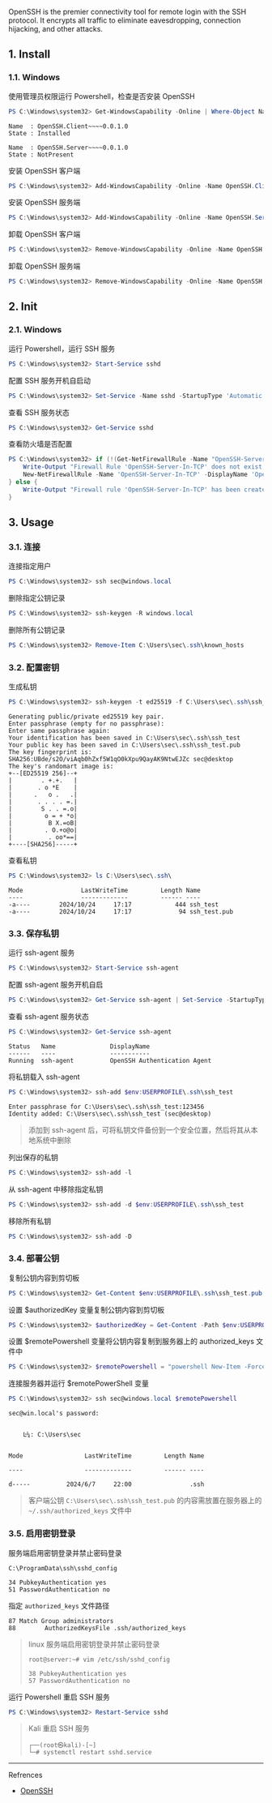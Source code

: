 OpenSSH is the premier connectivity tool for remote login with the SSH protocol. It encrypts all traffic to eliminate eavesdropping, connection hijacking, and other attacks.

## 1. Install

### 1.1. Windows

使用管理员权限运行 Powershell，检查是否安装 OpenSSH

```powershell
PS C:\Windows\system32> Get-WindowsCapability -Online | Where-Object Name -like 'OpenSSH*'
```

```
Name  : OpenSSH.Client~~~~0.0.1.0
State : Installed

Name  : OpenSSH.Server~~~~0.0.1.0
State : NotPresent
```

安装 OpenSSH 客户端

```powershell
PS C:\Windows\system32> Add-WindowsCapability -Online -Name OpenSSH.Client~~~~0.0.1.0
```

安装 OpenSSH 服务端

```powershell
PS C:\Windows\system32> Add-WindowsCapability -Online -Name OpenSSH.Server~~~~0.0.1.0
```

卸载 OpenSSH 客户端

```powershell
PS C:\Windows\system32> Remove-WindowsCapability -Online -Name OpenSSH.Client~~~~0.0.1.0
```

卸载 OpenSSH 服务端

```powershell
PS C:\Windows\system32> Remove-WindowsCapability -Online -Name OpenSSH.Server~~~~0.0.1.0
```

## 2. Init

### 2.1. Windows

运行 Powershell，运行 SSH 服务

```powershell
PS C:\Windows\system32> Start-Service sshd
```

配置 SSH 服务开机自启动

```powershell
PS C:\Windows\system32> Set-Service -Name sshd -StartupType 'Automatic'
```

查看 SSH 服务状态

```powershell
PS C:\Windows\system32> Get-Service sshd
```

查看防火墙是否配置

```powershell
PS C:\Windows\system32> if (!(Get-NetFirewallRule -Name "OpenSSH-Server-In-TCP" -ErrorAction SilentlyContinue | Select-Object Name, Enabled)) {
    Write-Output "Firewall Rule 'OpenSSH-Server-In-TCP' does not exist, creating it..."
    New-NetFirewallRule -Name 'OpenSSH-Server-In-TCP' -DisplayName 'OpenSSH Server (sshd)' -Enabled True -Direction Inbound -Protocol TCP -Action Allow -LocalPort 22
} else {
    Write-Output "Firewall rule 'OpenSSH-Server-In-TCP' has been created and exists."
}
```

## 3. Usage

### 3.1. 连接

连接指定用户

```powershell
PS C:\Windows\system32> ssh sec@windows.local
```

删除指定公钥记录

```powershell
PS C:\Windows\system32> ssh-keygen -R windows.local
```

删除所有公钥记录

```powershell
PS C:\Windows\system32> Remove-Item C:\Users\sec\.ssh\known_hosts
```

### 3.2. 配置密钥

生成私钥

```powershell
PS C:\Windows\system32> ssh-keygen -t ed25519 -f C:\Users\sec\.ssh\ssh_test
```

```
Generating public/private ed25519 key pair.
Enter passphrase (empty for no passphrase):
Enter same passphrase again:
Your identification has been saved in C:\Users\sec\.ssh\ssh_test
Your public key has been saved in C:\Users\sec\.ssh\ssh_test.pub
The key fingerprint is:
SHA256:UBde/s2O/viAqb0hZxf5W1qO0kXpu9QayAK9NtwEJZc sec@desktop
The key's randomart image is:
+--[ED25519 256]--+
|        . +.+.   |
|       . o *E    |
|      .   o .   .|
|       . . . . =.|
|        S . . =.o|
|         o = + *o|
|          B X.=oB|
|         . O.+o@o|
|          . oo*==|
+----[SHA256]-----+
```

查看私钥

```powershell
PS C:\Windows\system32> ls C:\Users\sec\.ssh\
```

```
Mode                LastWriteTime         Length Name
----                -------------         ------ ----
-a----        2024/10/24     17:17            444 ssh_test
-a----        2024/10/24     17:17             94 ssh_test.pub
```

### 3.3. 保存私钥

运行 ssh-agent 服务

```powershell
PS C:\Windows\system32> Start-Service ssh-agent
```

配置 ssh-agent 服务开机自启

```powershell
PS C:\Windows\system32> Get-Service ssh-agent | Set-Service -StartupType Automatic
```

查看 ssh-agent 服务状态

```powershell
PS C:\Windows\system32> Get-Service ssh-agent
```

```
Status   Name               DisplayName
------   ----               -----------
Running  ssh-agent          OpenSSH Authentication Agent
```

将私钥载入 ssh-agent

```powershell
PS C:\Windows\system32> ssh-add $env:USERPROFILE\.ssh\ssh_test
```

```
Enter passphrase for C:\Users\sec\.ssh\ssh_test:123456
Identity added: C:\Users\sec\.ssh\ssh_test (sec@desktop)
```

> 添加到 ssh-agent 后，可将私钥文件备份到一个安全位置，然后将其从本地系统中删除

列出保存的私钥

```powershell
PS C:\Windows\system32> ssh-add -l
```

从 ssh-agent 中移除指定私钥

```powershell
PS C:\Windows\system32> ssh-add -d $env:USERPROFILE\.ssh\ssh_test
```

移除所有私钥

```powershell
PS C:\Windows\system32> ssh-add -D
```

### 3.4. 部署公钥

复制公钥内容到剪切板

```powershell
PS C:\Windows\system32> Get-Content $env:USERPROFILE\.ssh\ssh_test.pub | Set-Clipboard
```

设置 $authorizedKey 变量复制公钥内容到剪切板

```powershell
PS C:\Windows\system32> $authorizedKey = Get-Content -Path $env:USERPROFILE\.ssh\ssh_test.pub
```

设置 $remotePowershell 变量将公钥内容复制到服务器上的 authorized_keys 文件中

```powershell
PS C:\Windows\system32> $remotePowershell = "powershell New-Item -Force -ItemType Directory -Path $env:USERPROFILE\.ssh; Add-Content -Force -Path $env:USERPROFILE\.ssh\authorized_keys -Value '$authorizedKey'"
```

连接服务器并运行 $remotePowerShell 变量

```powershell
PS C:\Windows\system32> ssh sec@windows.local $remotePowershell
```

```
sec@win.local's password:


    Ŀ¼: C:\Users\sec


Mode                 LastWriteTime         Length Name

----                 -------------         ------ ----

d-----          2024/6/7     22:00                .ssh
```

> 客户端公钥 `C:\Users\sec\.ssh\ssh_test.pub` 的内容需放置在服务器上的 `~/.ssh/authorized_keys` 文件中

### 3.5. 启用密钥登录

服务端启用密钥登录并禁止密码登录

```
C:\ProgramData\ssh\sshd_config
```

```
34 PubkeyAuthentication yes
51 PasswordAuthentication no
```

指定 `authorized_keys` 文件路径

```
87 Match Group administrators
88        AuthorizedKeysFile .ssh/authorized_keys
```

> linux 服务端启用密钥登录并禁止密码登录
>
> ```shell
> root@server:~# vim /etc/ssh/sshd_config
> ```
> 
>```
> 38 PubkeyAuthentication yes
> 57 PasswordAuthentication no
> ```

运行 Powershell 重启 SSH 服务

```powershell
PS C:\Windows\system32> Restart-Service sshd
```

> Kali 重启 SSH 服务
>
> ```shell
> ┌──(root㉿kali)-[~]
> └─# systemctl restart sshd.service
> ```

---

Refrences

- [OpenSSH](https://www.openssh.com/)

